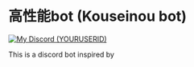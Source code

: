 # 高性能bot (Kouseinou bot)
[![My Discord (YOURUSERID)](https://img.shields.io/badge/My-Discord-%235865F2.svg)](https://discord.com/users/YOURUSERID)

This is a discord bot inspired by 
